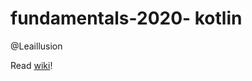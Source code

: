 # fundamentals-2020- kotlin
@Leaillusion

Read [wiki](https://github.com/Android-Academy-Global/fundamentals-2020-assignments/wiki)!
